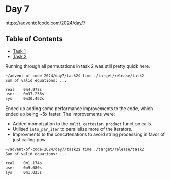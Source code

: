# Day 7

<https://adventofcode.com/2024/day/7>

## Table of Contents

- [Task 1](task1/src/main.rs)
- [Task 2](task2/src/main.rs)

Running through all permutations in task 2 was still pretty quick here.

```bash
~/advent-of-code-2024/day7/task2$ time ./target/release/task2
Sum of valid equations: ...

real    0m4.972s
user    0m37.236s
sys     0m30.462s
```

Ended up adding some performance improvements to the code, which ended up being ~5x faster. The improvements were:

- Added momoization to the `multi_cartesian_product` function calls.
- Utilised `into_par_iter` to parallelize more of the iterators.
- Improvments to the concatenations to avoid string processing in favor of just calling pow.

```bash
~/advent-of-code-2024/day7/task2$ time ./target/release/task2
Sum of valid equations: ...

real    0m1.174s
user    0m9.680s
sys     0m1.025s
```
